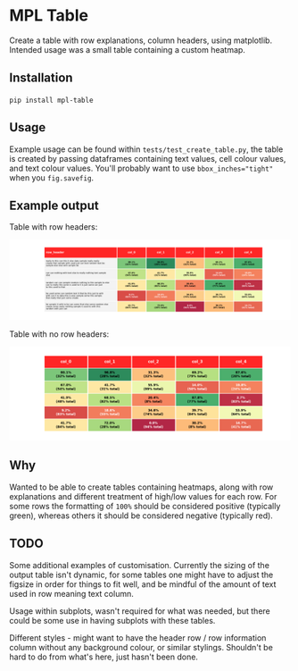# MPL Table

Create a table with row explanations, column headers, using matplotlib. Intended usage
was a small table containing a custom heatmap.

## Installation

`pip install mpl-table`

## Usage

Example usage can be found within `tests/test_create_table.py`, the table is created by
passing dataframes containing text values, cell colour values, and text colour values.
You'll probably want to use `bbox_inches="tight"` when you `fig.savefig`.

## Example output



Table with row headers:

![Example output table.](./tests/baseline/test_table_image.png)

Table with no row headers:

![Example output table without row headers.](./tests/baseline/test_table_with_no_row_headers.png)

## Why

Wanted to be able to create tables containing heatmaps, along with row explanations and
different treatment of high/low values for each row. For some rows the formatting of
`100%` should be considered positive (typically green), whereas others it should be
considered negative (typically
red).

## TODO

Some additional examples of customisation. Currently the sizing of the output table isn't
dynamic, for some tables one might have to adjust the figsize in order for things to fit
well, and be mindful of the amount of text used in row meaning text column.

Usage within subplots, wasn't required for what was needed, but there could be some use
in having subplots with these tables.

Different styles - might want to have the header row / row information column without any
background colour, or similar stylings. Shouldn't be hard to do from what's here, just
hasn't been done.
